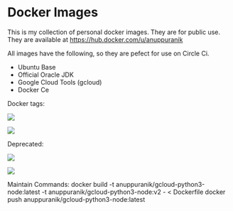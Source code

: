 # Docker Images

This is my collection of personal docker images. They are for public use.
They are available at https://hub.docker.com/u/anuppuranik

All images have the following, so they are pefect for use on Circle Ci.

- Ubuntu Base
- Official Oracle JDK
- Google Cloud Tools (gcloud)
- Docker Ce

Docker tags:

[![](https://images.microbadger.com/badges/version/anuppuranik/gcloud-oracle-jdk.svg)](https://hub.docker.com/r/anuppuranik/gcloud-oracle-jdk "Go to docker hub")

[![](https://images.microbadger.com/badges/version/anuppuranik/gcloud-oracle-jdk:jdk12.svg)](https://hub.docker.com/r/anuppuranik/gcloud-oracle-jdk "Go to docker hub")

Deprecated:

[![](https://images.microbadger.com/badges/version/anuppuranik/gcloud-oracle-jdk:jdk10.svg)](https://hub.docker.com/r/anuppuranik/gcloud-oracle-jdk "Go to docker hub")

[![](https://images.microbadger.com/badges/version/anuppuranik/gcloud-oracle-jdk:jdk8.svg)](https://hub.docker.com/r/anuppuranik/gcloud-oracle-jdk "Go to docker hub")

Maintain Commands:
docker build -t anuppuranik/gcloud-python3-node:latest -t anuppuranik/gcloud-python3-node:v2 - < Dockerfile
docker push anuppuranik/gcloud-python3-node:latest

